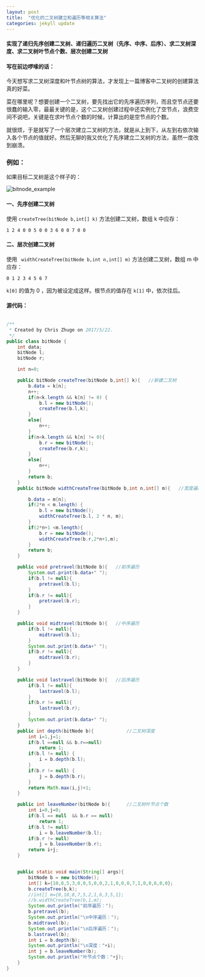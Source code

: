 ```yaml
---
layout: post
title:  "优化的二叉树建立和遍历等相关算法"
categories: jekyll update
---
```


#### 实现了递归先序创建二叉树、递归遍历二叉树（先序、中序、后序）、求二叉树深度、求二叉树叶节点个数、层次创建二叉树

#### 写在前边啰嗦的话：

今天想写求二叉树深度和叶节点树的算法，才发现上一篇博客中二叉树的创建算法真的好菜。

菜在哪里呢？想要创建一个二叉树，要先找出它的先序遍历序列，而且空节点还要很蠢的输入零，最最关键的是，这个二叉树创建过程中还实例化了空节点，浪费空间不说吧，关键是在求叶节点个数的时候，计算出的是空节点的个数。

就很烦，于是就写了一个层次建立二叉树的方法，就是从上到下，从左到右依次输入各个节点的值就好。然后无聊的我又优化了先序建立二叉树的方法，虽然一度改到崩溃。

### 例如：

如果目标二叉树是这个样子的：

![bitnode_example](https://github.com/chriszhuge/chriszhuge.github.io/blob/master/pictures/bitnode_example.png?raw=true)

#### 一、先序创建二叉树

使用 `createTree(bitNode b,int[] k)` 方法创建二叉树，数组 k 中应存：
	
	1 2 4 0 0 5 0 0 3 6 0 0 7 0 0

#### 二、层次创建二叉树 

使用 ` widthCreateTree(bitNode b,int n,int[] m)` 方法创建二叉树，数组 m 中应存：
	
	0 1 2 3 4 5 6 7

`k[0]` 的值为 0 ，因为被设定成这样。根节点的值存在 `k[1]` 中，依次往后。
 


#### 源代码：

```java

/**
 * Created by Chris Zhuge on 2017/5/22.
 */
public class bitNode {
    int data;
    bitNode l;
    bitNode r;

    int n=0;

    public bitNode createTree(bitNode b,int[] k){   //新建二叉树
        b.data = k[n];
        n++;
        if(n<k.length && k[n] != 0) {
            b.l = new bitNode();
            createTree(b.l,k);
        }
        else{
            n++;
        }
        if(n<k.length && k[n] != 0){
            b.r = new bitNode();
            createTree(b.r,k);
        }
        else{
            n++;
        }
        return b;
    }
    public bitNode widthCreateTree(bitNode b,int n,int[] m){   //宽度遍历新建二叉树

        b.data = m[n];
        if(2*n < m.length) {
            b.l = new bitNode();
            widthCreateTree(b.l, 2 * n, m);
        }
        if(2*n+1 <m.length){
            b.r = new bitNode();
            widthCreateTree(b.r,2*n+1,m);
        }
        return b;
    }

    public void pretravel(bitNode b){   //前序遍历
        System.out.print(b.data+" ");
        if(b.l != null){
            pretravel(b.l);
        }
        if(b.r != null){
            pretravel(b.r);
        }
    }

    public void midtravel(bitNode b){   //中序遍历
        if(b.l != null){
            midtravel(b.l);
        }
        System.out.print(b.data+" ");
        if(b.r != null){
            midtravel(b.r);
        }
    }

    public void lastravel(bitNode b){   //后序遍历
        if(b.l != null){
            lastravel(b.l);
        }
        if(b.r != null){
            lastravel(b.r);
        }
        System.out.print(b.data+" ");
    }
    public int depth(bitNode b){            //二叉树深度
        int i=1,j=1;
        if(b.l ==null && b.r==null)
            return 1;
        if(b.l != null) {
            i = b.depth(b.l);
        }
        if(b.r != null) {
            j = b.depth(b.r);
        }
        return Math.max(i,j)+1;
    }

    public int leaveNumber(bitNode b){      //二叉树叶节点个数
        int i=0,j=0;
        if(b.l == null  && b.r == null)
            return 1;
        if(b.l != null)
            i = b.leaveNumber(b.l);
        if(b.r != null)
            j = b.leaveNumber(b.r);
        return i+j;
    }


    public static void main(String[] args){
        bitNode b = new bitNode();
        int[] k={10,8,5,3,0,0,5,0,0,2,1,0,0,0,7,1,0,0,6,0,0};
        b.createTree(b,k);
        //int[] m={0,10,8,7,5,2,1,6,3,5,1};
        //b.widthCreateTree(b,1,m);
        System.out.println("前序遍历：");
        b.pretravel(b);
        System.out.println("\n中序遍历：");
        b.midtravel(b);
        System.out.println("\n后序遍历：");
        b.lastravel(b);
        int i = b.depth(b);
        System.out.println("\n深度："+i);
        int j = b.leaveNumber(b);
        System.out.println("叶节点个数："+j);
    }
}

```